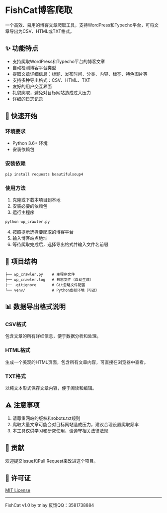 # FishCat博客爬取

一个高效、易用的博客文章爬取工具，支持WordPress和Typecho平台，可将文章导出为CSV、HTML或TXT格式。

## ✨ 功能特点

- 支持爬取WordPress和Typecho平台的博客文章
- 自动检测博客平台类型
- 提取文章详细信息：标题、发布时间、分类、内容、标签、特色图片等
- 支持多种导出格式：CSV、HTML、TXT
- 友好的用户交互界面
- 礼貌爬取，避免对目标网站造成过大压力
- 详细的日志记录

## 🚀 快速开始

### 环境要求
- Python 3.6+ 环境
- 安装依赖包

### 安装依赖

```bash
pip install requests beautifulsoup4
```

### 使用方法

1. 克隆或下载本项目到本地
2. 安装必要的依赖包
3. 运行主程序

```bash
python wp_crawler.py
```
4. 按照提示选择要爬取的博客平台
5. 输入博客站点地址
6. 等待爬取完成后，选择导出格式并输入文件名前缀

## 📁 项目结构

```
├── wp_crawler.py    # 主程序文件
├── wp_crawler.log   # 日志文件（自动生成）
├── .gitignore       # Git忽略文件配置
└── venv/            # Python虚拟环境（可选）
```

## 📊 数据导出格式说明

### CSV格式
包含文章的所有详细信息，便于数据分析和处理。

### HTML格式
生成一个美观的HTML页面，包含所有文章内容，可直接在浏览器中查看。

### TXT格式
以纯文本形式保存文章内容，便于阅读和编辑。

## ⚠️ 注意事项

1. 请尊重网站的版权和robots.txt规则
2. 爬取大量文章可能会对目标网站造成压力，建议合理设置爬取频率
3. 本工具仅供学习和研究使用，请遵守相关法律法规

## 🤝 贡献

欢迎提交Issue和Pull Request来改进这个项目。

## 📄 许可证

[MIT License](LICENSE)

---

FishCat v1.0 by tniay
反馈QQ：3581738884